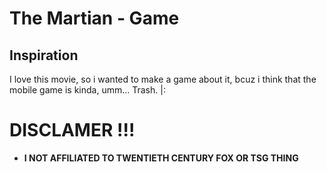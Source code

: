 # The Martian - Game
## Inspiration
 I love this movie, so i wanted to make a game about it, bcuz i think that the mobile game is kinda, umm... Trash.
 |:

 # DISCLAMER !!!
 * **I NOT AFFILIATED TO TWENTIETH CENTURY FOX OR TSG THING**